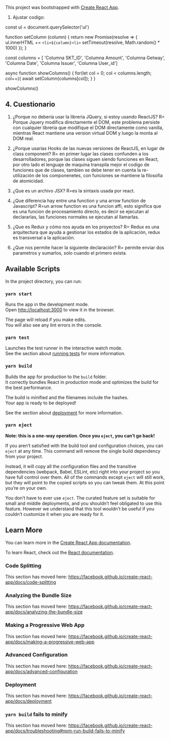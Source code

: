 This project was bootstrapped with [Create React App](https://github.com/facebook/create-react-app).

1. Ajustar codigo:

const ul = document.querySelector('ul')

function setColumn (column) {
  return new Promise(resolve => {
  	ul.innerHTML += `<li>${column}<li>`
    setTimeout(resolve, Math.random() * 1000)
    });
}



const columns = [
  'Columna SKT_ID',
  'Columna Amount',
  'Columna Getway',
  'Columna Date',
  'Columna Issuer',
  'Columna User_id']

async function showColumns() {
  for(let col = 0; col < columns.length; col++){
    await setColumn(columns[col]);
  }
}

showColumns()

## 4. Cuestionario
1. ¿Porque no debería usar la libreria JQuery, si estoy usando ReactJS?
R= Porque Jquery modifica directamente el DOM, este problema persiste con cualquier libreria que modifique el DOM directamente como vanilla, mientras React mantiene una version virtual DOM y luego la monta al DOM real.

2. ¿Porque usarias Hooks de las nuevas versiones de ReactJS, en lugar de class component?
R= en primer lugar las clases confunden a los desarrolladores, porque las clases siguen siendo funciones en React, por otro lado el lenguaje de maquina transpila mejor el codigo de funciones que de clases, tambien se debe tener en cuenta la re-utilización de los componenetes, con funciones se mantiene la filosofia de atomicidad.

3. ¿Que es un archivo JSX?
R=es la sintaxis usada por react.

4. ¿Que diferencia hay entre una function y una arrow function de Javascript?
R=un arrow function es una funcion affi, esto significa que es una funcion de procesamiento directo, es decir se ejecutan al declararlas, las funciones normales se ejecutan al llamarlas.

5. ¿Que es Redux y cómo nos ayuda en los proyectos?
R= Redux es una arquitectura que ayuda a gestionar los estados de la aplicación, redux es transversal a la aplicación.

6. ¿Que nos permite hacer la siguiente declaración?
R= permite enviar dos parametros y sumarlos, solo cuando el primero exista.

## Available Scripts

In the project directory, you can run:

### `yarn start`

Runs the app in the development mode.<br />
Open [http://localhost:3000](http://localhost:3000) to view it in the browser.

The page will reload if you make edits.<br />
You will also see any lint errors in the console.

### `yarn test`

Launches the test runner in the interactive watch mode.<br />
See the section about [running tests](https://facebook.github.io/create-react-app/docs/running-tests) for more information.

### `yarn build`

Builds the app for production to the `build` folder.<br />
It correctly bundles React in production mode and optimizes the build for the best performance.

The build is minified and the filenames include the hashes.<br />
Your app is ready to be deployed!

See the section about [deployment](https://facebook.github.io/create-react-app/docs/deployment) for more information.

### `yarn eject`

**Note: this is a one-way operation. Once you `eject`, you can’t go back!**

If you aren’t satisfied with the build tool and configuration choices, you can `eject` at any time. This command will remove the single build dependency from your project.

Instead, it will copy all the configuration files and the transitive dependencies (webpack, Babel, ESLint, etc) right into your project so you have full control over them. All of the commands except `eject` will still work, but they will point to the copied scripts so you can tweak them. At this point you’re on your own.

You don’t have to ever use `eject`. The curated feature set is suitable for small and middle deployments, and you shouldn’t feel obligated to use this feature. However we understand that this tool wouldn’t be useful if you couldn’t customize it when you are ready for it.

## Learn More

You can learn more in the [Create React App documentation](https://facebook.github.io/create-react-app/docs/getting-started).

To learn React, check out the [React documentation](https://reactjs.org/).

### Code Splitting

This section has moved here: https://facebook.github.io/create-react-app/docs/code-splitting

### Analyzing the Bundle Size

This section has moved here: https://facebook.github.io/create-react-app/docs/analyzing-the-bundle-size

### Making a Progressive Web App

This section has moved here: https://facebook.github.io/create-react-app/docs/making-a-progressive-web-app

### Advanced Configuration

This section has moved here: https://facebook.github.io/create-react-app/docs/advanced-configuration

### Deployment

This section has moved here: https://facebook.github.io/create-react-app/docs/deployment

### `yarn build` fails to minify

This section has moved here: https://facebook.github.io/create-react-app/docs/troubleshooting#npm-run-build-fails-to-minify
